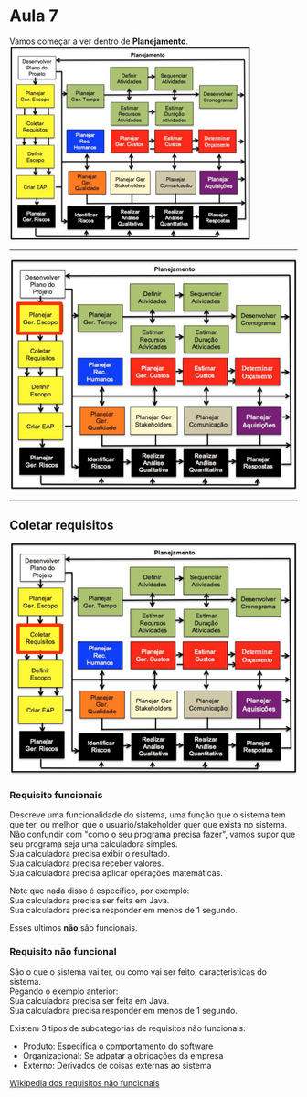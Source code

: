 # Aula 7
Vamos começar a ver dentro de **Planejamento**.  
![Planejamento](planejamento.PNG)  

---
![Planjear Ger. Escopo](gerenciaescopo.PNG)

---

## Coletar requisitos

![Coletar Requisitos](coletarrequisitos.PNG)

### Requisito funcionais  
Descreve uma funcionalidade do sistema, uma função que o sistema tem que ter, ou melhor, que o usuário/stakeholder quer que exista no sistema.  
Não confundir com "como o seu programa precisa fazer", vamos supor que seu programa seja uma calculadora simples.  
Sua calculadora precisa exibir o resultado.  
Sua calculadora precisa receber valores.  
Sua calculadora precisa aplicar operações matemáticas.  

Note que nada disso é especifico, por exemplo:  
Sua calculadora precisa ser feita em Java.  
Sua calculadora precisa responder em menos de 1 segundo.  

Esses ultimos **não** são funcionais.  

### Requisito não funcional  
São o que o sistema vai ter, ou como vai ser feito, caracteristicas do sistema.  
Pegando o exemplo anterior:  
Sua calculadora precisa ser feita em Java.  
Sua calculadora precisa responder em menos de 1 segundo.  

Existem 3 tipos de subcategorias de requisitos não funcionais:  
* Produto: Especifica o comportamento do software  
* Organizacional: Se adpatar a obrigações da empresa  
* Externo: Derivados de coisas externas ao sistema  

[Wikipedia dos requisitos não funcionais](https://pt.wikipedia.org/wiki/Requisito_n%C3%A3o_funcional)
